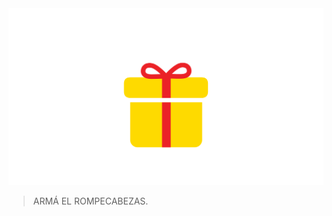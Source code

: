 <div class="mu-kindergarten-context-image-slides">
  <img src="https://raw.githubusercontent.com/MumukiProject/mumuki-guia-puzzle-rompecabezas-kinder/master/assets/escena_regalo2_1604601210463.svg" alt="Regalo por ser el último ejercicio" class="active">
</div>

> ARMÁ EL ROMPECABEZAS.